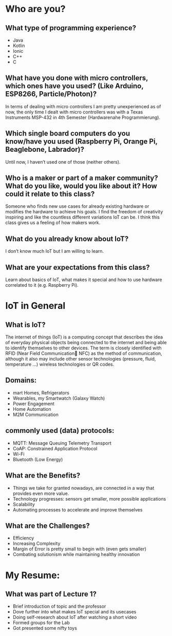 # Who are you?

## What type of programming experience?
* Java
* Kotlin
* Ionic
* C++
* C

## What have you done with micro controllers, which ones have you used? (Like Arduino, ESP8266, Particle/Photon)?
In terms of dealing with micro controllers I am pretty unexperienced as of now, the only time I dealt with micro controllers was with a Texas Instruments MSP-432 in 4th Semester (Hardwarenahe Programmierung).

## Which single board computers do you know/have you used (Raspberry Pi, Orange Pi, Beaglebone, Labrador)? 
Until now, I haven’t used one of those (neither others).

## Who is a maker or part of a maker community? What do you like, would you like about it? How could it relate to this class?
Someone who finds new use cases for already existing hardware or modifies the hardware to achieve his goals. I find the freedom of creativity inspiring and like the countless different variations IoT can be. I think this class gives us a feeling of how makers work.

## What do you already know about IoT?
I don’t know much IoT but I am willing to learn.

## What are your expectations from this class?
Learn about basics of IoT, what makes it special and how to use hardware correlated to it (e.g. Raspberry Pi).

# IoT in General
## What is IoT?
The internet of things (IoT) is a computing concept that describes the idea of everyday physical objects being connected to the internet and being able to identify themselves to other devices. The term is closely identified with RFID (Near Field Communication NFC) as the method of communication, although it also may include other sensor technologies (pressure, fluid, temperature …) wireless technologies or QR codes.

## Domains:
* mart Homes, Refrigerators
* Wearables, my Smartwatch (Galaxy Watch)
* Power Engagement
* Home Automation
* M2M Communication

## commonly used (data) protocols:
* MQTT: Message Queuing Telemetry Transport
* CoAP: Constrained Application Protocol
* Wi-Fi
* Bluetooth (Low Energy)

## What are the Benefits?
* Things we take for granted nowadays, are connected in a way that provides even more value.
* Technology progresses: sensors get smaller, more possible applications
* Scalability
* Automating processes to accelerate and improve themselves

## What are the Challenges?
* Efficiency
* Increasing Complexity
* Margin of Error is pretty small to begin with (even gets smaller)
* Combating solutionism while maintaining healthy innovation

# My Resume:
## What was part of Lecture 1?
* Brief introduction of topic and the professor
* Dove further into what makes IoT special and its usecases
* Doing self-research about IoT after watching a short video
* Formed groups for the Lab
* Got presented some nifty toys


